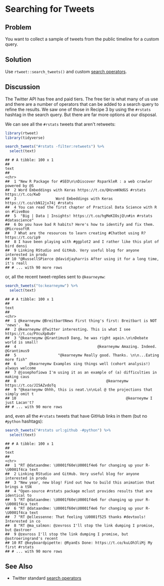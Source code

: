 # Searching for Tweets

## Problem

You want to collect a sample of tweets from the public timeline for a custom query.

## Solution

Use `rtweet::search_tweets()` and custom [search operators](https://developer.twitter.com/en/docs/tweets/search/guides/standard-operators).

## Discussion

The Twitter API has free and paid tiers. The free tier is what many of us use and there are a number of operators that can be added to a search query to refine the results. We saw one of those in Recipe 3 by using the `#rstats` hashtag in the search query. But there are far more options at our disposal.

We can see all the `#rstats` tweets that aren't retweets:


```r
library(rtweet)
library(tidyverse)
```

```r
search_tweets("#rstats -filter:retweets") %>%
  select(text)
```

```
## # A tibble: 100 x 1
##                                                                           text
##                                                                          <chr>
##  1 "New R Package for #SEO\n\nDiscover RsparkleR : a web crawler powered by @S
##  2 Word Embeddings with Keras https://t.co/QHzvmKNdGS #rstats https://t.co/KwD
##  3                  Word Embeddings with Keras https://t.co/cbN12jx74j #rstats
##  4 You can read the first chapter of Practical Data Science with R on #liveBoo
##  5  "Big | Data | Insights! https://t.co/hgMeKIOsjQ\n#in #rstats #datascience"
##  6 Do you have bad R habits? Here's how to identify and fix them. @MicrosoftR 
##  7 What are the resources to learn creating #Chatbot using R? https://t.co/ip9
##  8 I have been playing with #ggplot2 and I rather like this plot of bird densi
##  9 Linking RStudio and GitHub. Very useful blog for anyone interested in produ
## 10 "@RussellSPierce @davidjayharris After using it for a long time, it's reall
## # ... with 90 more rows
```

or, all the recent tweet-replies sent to `@kearneymw`:


```r
search_tweets("to:kearneymw") %>%
  select(text)
```

```
## # A tibble: 100 x 1
##                                                                           text
##                                                                          <chr>
##  1 @kearneymw @BreitbartNews First thing's first: Breitbart is NOT 'news'.  Na
##  2 @kearneymw @Twitter interesting. This is what I see https://t.co/PVcuXp8u0r
##  3 "@kearneymw @Grantimus9 Dang, he was right again.\n\nDebate world is small!
##  4                                     @kearneymw Amazing. Indeed. @Grantimus9
##  5                   "@kearneymw Really good. Thanks. \n\n...Eating more fish"
##  6      @kearneymw Examples sing things well (cohort analysis!) always welcome
##  7 @josephofiowa I'm using it as an example of (a) difficulties in making caus
##  8                                         @kearneymw  https://t.co/JI5AZvdoTq
##  9 "@kearneymw Ohhh, this is neat.\n\nLol @ the projections that simply omit t
## 10                                                  @kearneymw I just Lacan't?
## # ... with 90 more rows
```

and, even all the `#rstats` tweets that have GitHub links in them (but no `#python` hashtags):


```r
search_tweets("#rstats url:github -#python") %>% 
  select(text)
```

```
## # A tibble: 100 x 1
##                                                                           text
##                                                                          <chr>
##  1 "RT @dataandme: \U0001f60e\U0001f4e6 for changing up your R-\U0001f4ca text
##  2 Linking RStudio and GitHub. Very useful blog for anyone interested in produ
##  3 "New year, new blog! Find out how to build this animation that brings a tSN
##  4 "Open-source #rstats package mclust provides results that are identical to 
##  5 "RT @dataandme: \U0001f60e\U0001f4e6 for changing up your R-\U0001f4ca text
##  6 "RT @dataandme: \U0001f60e\U0001f4e6 for changing up your R-\U0001f4ca text
##  7 "RT @ellessenne: That feeling \U0001f525 thanks #devtools! Interested in co
##  8 "RT @ma_salmon: @zevross I'll stop the link dumping I promise, but @astroer
##  9 @zevross I'll stop the link dumping I promise, but @astroeringrand's recent
## 10 RT @keyboardpipette: @RyanEs Done: https://t.co/kuLOh3liMj My first #rstats
## # ... with 90 more rows
```

## See Also

- Twitter standard [search operators](https://developer.twitter.com/en/docs/tweets/search/guides/standard-operators)
